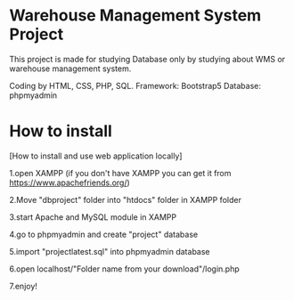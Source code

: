 # Warehouse Management System Project

This project is made for studying Database only by studying about WMS or warehouse management system.

Coding by HTML, CSS, PHP, SQL. 
Framework: Bootstrap5
Database: phpmyadmin

# How to install

[How to install and use web application locally]

1.open XAMPP (if you don't have XAMPP you can get it from https://www.apachefriends.org/)

2.Move "dbproject" folder into "htdocs" folder in XAMPP folder

3.start Apache and MySQL module in XAMPP

4.go to phpmyadmin and create "project" database

5.import "projectlatest.sql" into phpmyadmin database

6.open localhost/"Folder name from your download"/login.php

7.enjoy!
